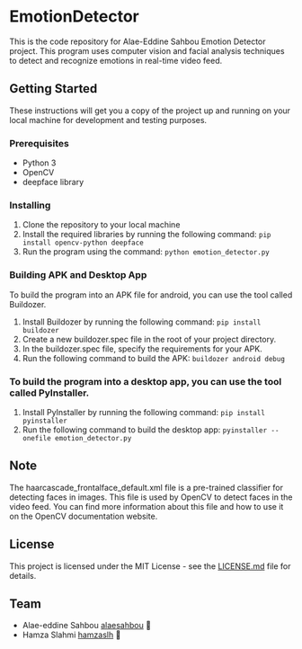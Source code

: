 # EmotionDetector
This is the code repository for Alae-Eddine Sahbou Emotion Detector project. This program uses computer vision and facial analysis techniques to detect and recognize emotions in real-time video feed.

## Getting Started
These instructions will get you a copy of the project up and running on your local machine for development and testing purposes.

### Prerequisites
- Python 3
- OpenCV 
- deepface library 

### Installing
1. Clone the repository to your local machine
2. Install the required libraries by running the following command:
```pip install opencv-python deepface```
3. Run the program using the command:
```python emotion_detector.py```
### Building APK and Desktop App
To build the program into an APK file for android, you can use the tool called Buildozer.
1. Install Buildozer by running the following command:
```pip install buildozer```
2. Create a new buildozer.spec file in the root of your project directory.
3. In the buildozer.spec file, specify the requirements for your APK.
4. Run the following command to build the APK:
```buildozer android debug```
### To build the program into a desktop app, you can use the tool called PyInstaller.
1. Install PyInstaller by running the following command:
```pip install pyinstaller```
2. Run the following command to build the desktop app:
```pyinstaller --onefile emotion_detector.py```
## Note
The haarcascade_frontalface_default.xml file is a pre-trained classifier for detecting faces in images. This file is used by OpenCV to detect faces in the video feed. You can find more information about this file and how to use it on the OpenCV documentation website.
## License
This project is licensed under the MIT License - see the [LICENSE.md](https://github.com/alaesahbou/EmotionDetector/blob/master/LICENSE) file for details.
## Team
- Alae-eddine Sahbou [alaesahbou](https://github.com/alaesahbou) 💼
- Hamza Slahmi [hamzaslh](https://github.com/hamzaslh) 💼
